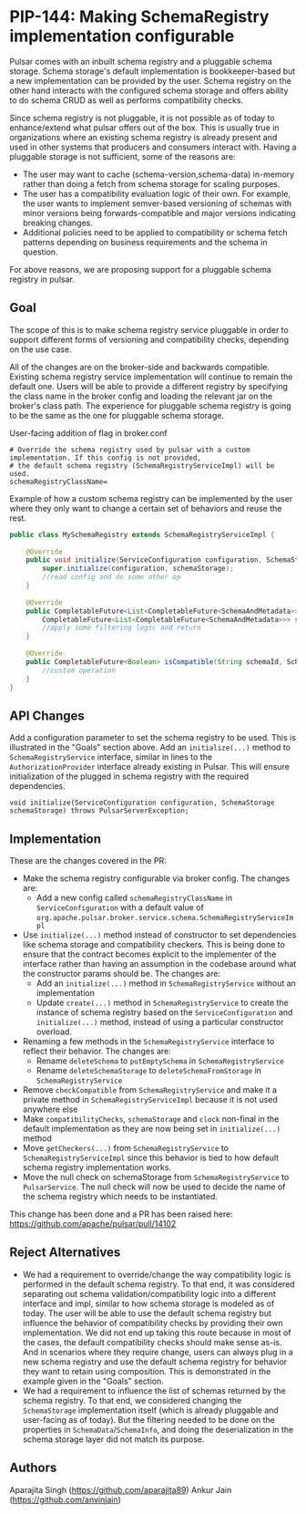 # PIP-144: Making SchemaRegistry implementation configurable

Pulsar comes with an inbuilt schema registry and a pluggable schema storage. Schema storage's default implementation is bookkeeper-based but a new implementation can be provided by the user. Schema registry on the other hand interacts with the configured schema storage and offers ability to do schema CRUD as well as performs compatibility checks.

Since schema registry is not pluggable, it is not possible as of today to enhance/extend what pulsar offers out of the box. This is usually true in organizations where an existing schema registry is already present and used in other systems that producers and consumers interact with. Having a pluggable storage is not sufficient, some of the reasons are:

- The user may want to cache (schema-version,schema-data) in-memory rather than doing a fetch from schema storage for scaling purposes.
- The user has a compatibility evaluation logic of their own. For example, the user wants to implement semver-based versioning of schemas with minor versions being forwards-compatible and major versions indicating breaking changes.
- Additional policies need to be applied to compatibility or schema fetch patterns depending on business requirements and the schema in question.

For above reasons, we are proposing support for a pluggable schema registry in pulsar.

## Goal

The scope of this is to make schema registry service pluggable in order to support different forms of versioning and compatibility checks, depending on the use case.

All of the changes are on the broker-side and backwards compatible. Existing schema registry service implementation will continue to remain the default one. Users will be able to provide a different registry by specifying the class name in the broker config and loading the relevant jar on the broker's class path. The experience for pluggable schema registry is going to be the same as the one for pluggable schema storage.

User-facing addition of flag in broker.conf

```
# Override the schema registry used by pulsar with a custom implementation. If this config is not provided,
# the default schema registry (SchemaRegistryServiceImpl) will be used.
schemaRegistryClassName=
```

Example of how a custom schema registry can be implemented by the user where they only want to change a certain set of behaviors and reuse the rest.

```java
public class MySchemaRegistry extends SchemaRegistryServiceImpl {
    
    @Override
    public void initialize(ServiceConfiguration configuration, SchemaStorage schemaStorage) throws PulsarServerException {
        super.initialize(configuration, schemaStorage);
        //read config and do some other op
    }
    
    @Override
    public CompletableFuture<List<CompletableFuture<SchemaAndMetadata>>> getAllSchemas(String schemaId) {
        CompletableFuture<List<CompletableFuture<SchemaAndMetadata>>> schemas = super.getAllSchemas(schemaId);
        //apply some filtering logic and return
    }
    
    @Override
    public CompletableFuture<Boolean> isCompatible(String schemaId, SchemaData schema, SchemaCompatibilityStrategy strategy) {
        //custom operation
    }
}
```


## API Changes

Add a configuration parameter to set the schema registry to be used. This is illustrated in the "Goals" section above.
Add an `initialize(...)` method to `SchemaRegistryService` interface, similar in lines to the `AuthorizationProvider` interface already existing in Pulsar. This will ensure initialization of the plugged in schema registry with the required dependencies.

`void initialize(ServiceConfiguration configuration, SchemaStorage schemaStorage) throws PulsarServerException;`


## Implementation

These are the changes covered in the PR:
- Make the schema registry configurable via broker config. The changes are:
  - Add a new config called `schemaRegistryClassName` in `ServiceConfiguration` with a default value of `org.apache.pulsar.broker.service.schema.SchemaRegistryServiceImpl`
- Use `initialize(...)` method instead of constructor to set dependencies like schema storage and compatibility checkers. This is being done to ensure that the contract becomes explicit to the implementer of the interface rather than having an assumption in the codebase around what the constructor params should be. The changes are:
  - Add an `initialize(...)` method in `SchemaRegistryService` without an implementation
  - Update `create(...)` method in `SchemaRegistryService` to create the instance of schema registry based on the `ServiceConfiguration` and `initialize(...)` method, instead of using a particular constructor overload.
- Renaming a few methods in the `SchemaRegistryService` interface to reflect their behavior. The changes are:
  - Rename `deleteSchema` to `putEmptySchema` in `SchemaRegistryService`
  - Rename `deleteSchemaStorage` to `deleteSchemaFromStorage` in `SchemaRegistryService`
- Remove `checkCompatible` from `SchemaRegistryService` and make it a private method in `SchemaRegistryServiceImpl` because it is not used anywhere else
- Make `compatibilityChecks`, `schemaStorage` and `clock` non-final in the default implementation as they are now being set in `initialize(...)` method
- Move `getCheckers(...)` from `SchemaRegistryService` to `SchemaRegistryServiceImpl` since this behavior is tied to how default schema registry implementation works.
- Move the null check on schemaStorage from `SchemaRegistryService` to `PulsarService`. The null check will now be used to decide the name of the schema registry which needs to be instantiated.

This change has been done and a PR has been raised here: https://github.com/apache/pulsar/pull/14102 


## Reject Alternatives

- We had a requirement to override/change the way compatibility logic is performed in the default schema registry. To that end, it was considered separating out schema validation/compatibility logic into a different interface and impl, similar to how schema storage is modeled as of today. The user will be able to use the default schema registry but influence the behavior of compatibility checks by providing their own implementation.
We did not end up taking this route because in most of the cases, the default compatibility checks should make sense as-is. And in scenarios where they require change, users can always plug in a new schema registry and use the default schema registry for behavior they want to retain using composition. This is demonstrated in the example given in the "Goals" section.
- We had a requirement to influence the list of schemas returned by the schema registry. To that end, we considered changing the `SchemaStorage` implementation itself (which is already pluggable and user-facing as of today). But the filtering needed to be done on the properties in `SchemaData`/`SchemaInfo`, and doing the deserialization in the schema storage layer did not match its purpose.

## Authors
Aparajita Singh (https://github.com/aparajita89)
Ankur Jain (https://github.com/anvinjain)
